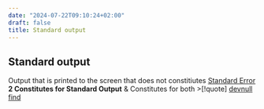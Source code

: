 ```yaml
---
date: "2024-07-22T09:10:24+02:00"
draft: false
title: Standard output
---
```


## Standard output

Output that is printed to the screen that does not constitiutes
[Standard Error](/Notes/posts/scriptss/Standard_Error) **2 Constitutes
for Standard Output** & Constitutes for both \>\[!quote\]
[devnull](/Notes/posts/scriptss/devnull)
[find](/Notes/posts/Linux/commands/find)
